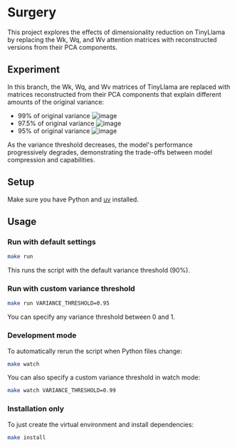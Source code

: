 # Surgery

This project explores the effects of dimensionality reduction on TinyLlama by replacing the Wk, Wq, and Wv attention matrices with reconstructed versions from their PCA components.

## Experiment

In this branch, the Wk, Wq, and Wv matrices of TinyLlama are replaced with matrices reconstructed from their PCA components that explain different amounts of the original variance:
- 99% of original variance ![image](https://github.com/user-attachments/assets/2b0b07a8-a949-46e4-ae37-620cbffce119)
- 97.5% of original variance ![image](https://github.com/user-attachments/assets/000ec881-07ca-49b5-9cef-661abbb132e5)
- 95% of original variance ![image](https://github.com/user-attachments/assets/d5fea694-6efb-4e4d-9eef-855a96e56052)

As the variance threshold decreases, the model's performance progressively degrades, demonstrating the trade-offs between model compression and capabilities.

## Setup

Make sure you have Python and [uv](https://github.com/astral-sh/uv) installed.

## Usage

### Run with default settings

```bash
make run
```

This runs the script with the default variance threshold (90%).

### Run with custom variance threshold

```bash
make run VARIANCE_THRESHOLD=0.95
```

You can specify any variance threshold between 0 and 1.

### Development mode

To automatically rerun the script when Python files change:

```bash
make watch
```

You can also specify a custom variance threshold in watch mode:

```bash
make watch VARIANCE_THRESHOLD=0.99
```

### Installation only

To just create the virtual environment and install dependencies:

```bash
make install
```
